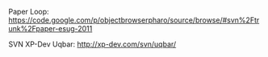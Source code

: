 Paper Loop: <https://code.google.com/p/objectbrowserpharo/source/browse/#svn%2Ftrunk%2Fpaper-esug-2011>

SVN XP-Dev Uqbar: <http://xp-dev.com/svn/uqbar/>
